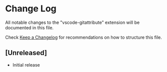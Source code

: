 # Change Log
All notable changes to the "vscode-gitattribute" extension will be documented in this file.

Check [Keep a Changelog](http://keepachangelog.com/) for recommendations on how to structure this file.

## [Unreleased]
- Initial release
